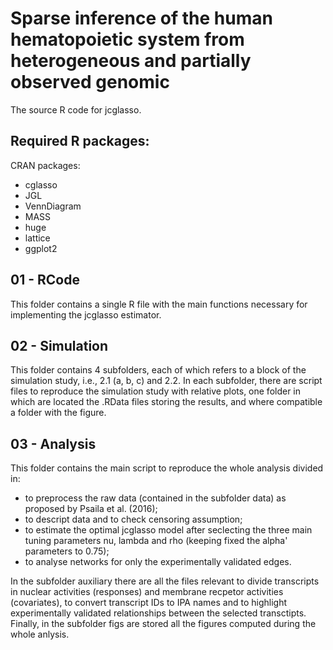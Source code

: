 # Sparse inference of the human hematopoietic system from heterogeneous and partially observed genomic
The source R code for jcglasso. 

## Required R packages:

CRAN packages:
- cglasso
- JGL
- VennDiagram
- MASS
- huge
- lattice
- ggplot2

## 01 - RCode
This folder contains a single R file with the main functions necessary for implementing the jcglasso estimator.

## 02 - Simulation
This folder contains 4 subfolders, each of which refers to a block of the simulation study, i.e., 2.1 (a, b, c) and 2.2. In each subfolder, there are script files to reproduce the simulation study with relative plots, one folder in which are located the .RData files storing the results, and where compatible a folder with the figure.

## 03 - Analysis
This folder contains the main script to reproduce the whole analysis divided in:
- to preprocess the raw data (contained in the subfolder data) as proposed by Psaila et al. (2016);
- to descript data and to check censoring assumption;
- to estimate the optimal jcglasso model after seclecting the three main tuning parameters nu, lambda and rho (keeping fixed the alpha' parameters to 0.75);
- to analyse networks for only the experimentally validated edges.

In the subfolder auxiliary there are all the files relevant to divide transcripts in nuclear activities (responses) and membrane recpetor activities (covariates), to convert transcript IDs to IPA names and to highlight experimentally validated relationships between the selected transctipts. Finally, in the subfolder figs are stored all the figures computed during the whole anlysis.
